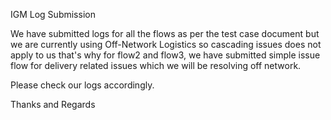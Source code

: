  IGM Log Submission

We have submitted logs for all the flows as per the test case document but we are currently using Off-Network Logistics so cascading issues does not apply to us that's why for flow2 and flow3, we have submitted simple issue flow for delivery related issues which we will be resolving off network.

Please check our logs accordingly.


Thanks and Regards
